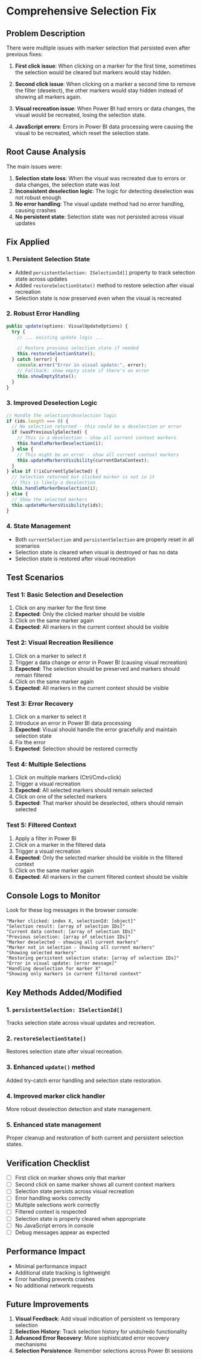 # Comprehensive Selection Fix

## Problem Description

There were multiple issues with marker selection that persisted even after previous fixes:

1. **First click issue**: When clicking on a marker for the first time, sometimes the selection would be cleared but markers would stay hidden.

2. **Second click issue**: When clicking on a marker a second time to remove the filter (deselect), the other markers would stay hidden instead of showing all markers again.

3. **Visual recreation issue**: When Power BI had errors or data changes, the visual would be recreated, losing the selection state.

4. **JavaScript errors**: Errors in Power BI data processing were causing the visual to be recreated, which reset the selection state.

## Root Cause Analysis

The main issues were:

1. **Selection state loss**: When the visual was recreated due to errors or data changes, the selection state was lost
2. **Inconsistent deselection logic**: The logic for detecting deselection was not robust enough
3. **No error handling**: The visual update method had no error handling, causing crashes
4. **No persistent state**: Selection state was not persisted across visual updates

## Fix Applied

### 1. **Persistent Selection State**

- Added `persistentSelection: ISelectionId[]` property to track selection state across updates
- Added `restoreSelectionState()` method to restore selection after visual recreation
- Selection state is now preserved even when the visual is recreated

### 2. **Robust Error Handling**

```typescript
public update(options: VisualUpdateOptions) {
  try {
    // ... existing update logic ...

    // Restore previous selection state if needed
    this.restoreSelectionState();
  } catch (error) {
    console.error("Error in visual update:", error);
    // Fallback: show empty state if there's an error
    this.showEmptyState();
  }
}
```

### 3. **Improved Deselection Logic**

```typescript
// Handle the selection/deselection logic
if (ids.length === 0) {
  // No selection returned - this could be a deselection or error
  if (wasPreviouslySelected) {
    // This is a deselection - show all current context markers
    this.handleMarkerDeselection(i);
  } else {
    // This might be an error - show all current context markers
    this.updateMarkersVisibility(currentDataContext);
  }
} else if (!isCurrentlySelected) {
  // Selection returned but clicked marker is not in it
  // This is likely a deselection
  this.handleMarkerDeselection(i);
} else {
  // Show the selected markers
  this.updateMarkersVisibility(ids);
}
```

### 4. **State Management**

- Both `currentSelection` and `persistentSelection` are properly reset in all scenarios
- Selection state is cleared when visual is destroyed or has no data
- Selection state is restored after visual recreation

## Test Scenarios

### Test 1: Basic Selection and Deselection

1. Click on any marker for the first time
2. **Expected**: Only the clicked marker should be visible
3. Click on the same marker again
4. **Expected**: All markers in the current context should be visible

### Test 2: Visual Recreation Resilience

1. Click on a marker to select it
2. Trigger a data change or error in Power BI (causing visual recreation)
3. **Expected**: The selection should be preserved and markers should remain filtered
4. Click on the same marker again
5. **Expected**: All markers in the current context should be visible

### Test 3: Error Recovery

1. Click on a marker to select it
2. Introduce an error in Power BI data processing
3. **Expected**: Visual should handle the error gracefully and maintain selection state
4. Fix the error
5. **Expected**: Selection should be restored correctly

### Test 4: Multiple Selections

1. Click on multiple markers (Ctrl/Cmd+click)
2. Trigger a visual recreation
3. **Expected**: All selected markers should remain selected
4. Click on one of the selected markers
5. **Expected**: That marker should be deselected, others should remain selected

### Test 5: Filtered Context

1. Apply a filter in Power BI
2. Click on a marker in the filtered data
3. Trigger a visual recreation
4. **Expected**: Only the selected marker should be visible in the filtered context
5. Click on the same marker again
6. **Expected**: All markers in the current filtered context should be visible

## Console Logs to Monitor

Look for these log messages in the browser console:

```
"Marker clicked: index X, selectionId: [object]"
"Selection result: [array of selection IDs]"
"Current data context: [array of selection IDs]"
"Previous selection: [array of selection IDs]"
"Marker deselected - showing all current markers"
"Marker not in selection - showing all current markers"
"Showing selected markers"
"Restoring persistent selection state: [array of selection IDs]"
"Error in visual update: [error message]"
"Handling deselection for marker X"
"Showing only markers in current filtered context"
```

## Key Methods Added/Modified

### 1. `persistentSelection: ISelectionId[]`

Tracks selection state across visual updates and recreation.

### 2. `restoreSelectionState()`

Restores selection state after visual recreation.

### 3. Enhanced `update()` method

Added try-catch error handling and selection state restoration.

### 4. Improved marker click handler

More robust deselection detection and state management.

### 5. Enhanced state management

Proper cleanup and restoration of both current and persistent selection states.

## Verification Checklist

- [ ] First click on marker shows only that marker
- [ ] Second click on same marker shows all current context markers
- [ ] Selection state persists across visual recreation
- [ ] Error handling works correctly
- [ ] Multiple selections work correctly
- [ ] Filtered context is respected
- [ ] Selection state is properly cleared when appropriate
- [ ] No JavaScript errors in console
- [ ] Debug messages appear as expected

## Performance Impact

- Minimal performance impact
- Additional state tracking is lightweight
- Error handling prevents crashes
- No additional network requests

## Future Improvements

1. **Visual Feedback**: Add visual indication of persistent vs temporary selection
2. **Selection History**: Track selection history for undo/redo functionality
3. **Advanced Error Recovery**: More sophisticated error recovery mechanisms
4. **Selection Persistence**: Remember selections across Power BI sessions
